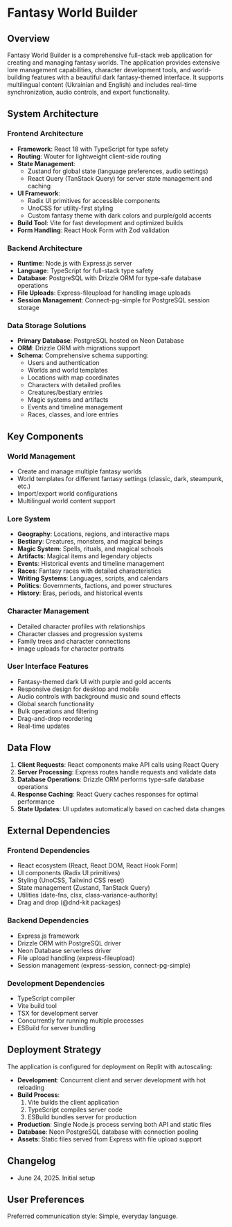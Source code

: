# Fantasy World Builder

## Overview

Fantasy World Builder is a comprehensive full-stack web application for creating and managing fantasy worlds. The application provides extensive lore management capabilities, character development tools, and world-building features with a beautiful dark fantasy-themed interface. It supports multilingual content (Ukrainian and English) and includes real-time synchronization, audio controls, and export functionality.

## System Architecture

### Frontend Architecture

- **Framework**: React 18 with TypeScript for type safety
- **Routing**: Wouter for lightweight client-side routing
- **State Management**: 
  - Zustand for global state (language preferences, audio settings)
  - React Query (TanStack Query) for server state management and caching
- **UI Framework**: 
  - Radix UI primitives for accessible components
  - UnoCSS for utility-first styling
  - Custom fantasy theme with dark colors and purple/gold accents
- **Build Tool**: Vite for fast development and optimized builds
- **Form Handling**: React Hook Form with Zod validation

### Backend Architecture

- **Runtime**: Node.js with Express.js server
- **Language**: TypeScript for full-stack type safety
- **Database**: PostgreSQL with Drizzle ORM for type-safe database operations
- **File Uploads**: Express-fileupload for handling image uploads
- **Session Management**: Connect-pg-simple for PostgreSQL session storage

### Data Storage Solutions

- **Primary Database**: PostgreSQL hosted on Neon Database
- **ORM**: Drizzle ORM with migrations support
- **Schema**: Comprehensive schema supporting:
  - Users and authentication
  - Worlds and world templates
  - Locations with map coordinates
  - Characters with detailed profiles
  - Creatures/bestiary entries
  - Magic systems and artifacts
  - Events and timeline management
  - Races, classes, and lore entries

## Key Components

### World Management
- Create and manage multiple fantasy worlds
- World templates for different fantasy settings (classic, dark, steampunk, etc.)
- Import/export world configurations
- Multilingual world content support

### Lore System
- **Geography**: Locations, regions, and interactive maps
- **Bestiary**: Creatures, monsters, and magical beings
- **Magic System**: Spells, rituals, and magical schools
- **Artifacts**: Magical items and legendary objects
- **Events**: Historical events and timeline management
- **Races**: Fantasy races with detailed characteristics
- **Writing Systems**: Languages, scripts, and calendars
- **Politics**: Governments, factions, and power structures
- **History**: Eras, periods, and historical events

### Character Management
- Detailed character profiles with relationships
- Character classes and progression systems
- Family trees and character connections
- Image uploads for character portraits

### User Interface Features
- Fantasy-themed dark UI with purple and gold accents
- Responsive design for desktop and mobile
- Audio controls with background music and sound effects
- Global search functionality
- Bulk operations and filtering
- Drag-and-drop reordering
- Real-time updates

## Data Flow

1. **Client Requests**: React components make API calls using React Query
2. **Server Processing**: Express routes handle requests and validate data
3. **Database Operations**: Drizzle ORM performs type-safe database operations
4. **Response Caching**: React Query caches responses for optimal performance
5. **State Updates**: UI updates automatically based on cached data changes

## External Dependencies

### Frontend Dependencies
- React ecosystem (React, React DOM, React Hook Form)
- UI components (Radix UI primitives)
- Styling (UnoCSS, Tailwind CSS reset)
- State management (Zustand, TanStack Query)
- Utilities (date-fns, clsx, class-variance-authority)
- Drag and drop (@dnd-kit packages)

### Backend Dependencies
- Express.js framework
- Drizzle ORM with PostgreSQL driver
- Neon Database serverless driver
- File upload handling (express-fileupload)
- Session management (express-session, connect-pg-simple)

### Development Dependencies
- TypeScript compiler
- Vite build tool
- TSX for development server
- Concurrently for running multiple processes
- ESBuild for server bundling

## Deployment Strategy

The application is configured for deployment on Replit with autoscaling:

- **Development**: Concurrent client and server development with hot reloading
- **Build Process**: 
  1. Vite builds the client application
  2. TypeScript compiles server code
  3. ESBuild bundles server for production
- **Production**: Single Node.js process serving both API and static files
- **Database**: Neon PostgreSQL database with connection pooling
- **Assets**: Static files served from Express with file upload support

## Changelog

- June 24, 2025. Initial setup

## User Preferences

Preferred communication style: Simple, everyday language.